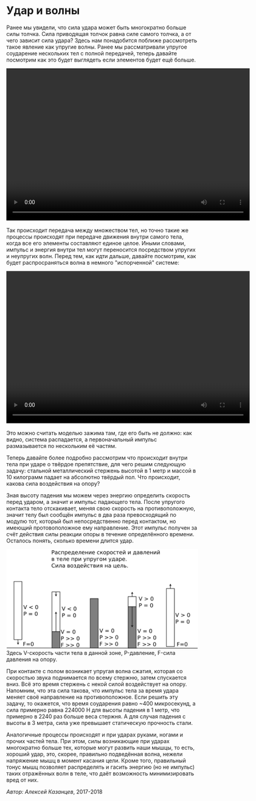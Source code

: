 # Удар и волны

Ранее мы увидели, что сила удара может быть многократно больше силы толчка. Сила приводящая толчок равна силе самого толчка, а от чего зависит сила удара? Здесь нам понадобится поближе рассмотреть такое явление как упругие волны. Ранее мы рассматривали упругое соударение нескольких тел с полной передачей, теперь давайте посмотрим как это будет выглядеть если элементов будет ещё больше.


<video width="640" height="400" controls>
	<source src="../data/good-wave.mp4" type="video/mp4">
	Ваш браузер не поддерживает видео html5 в формате mp4
</video> 

Так происходит передача между множеством тел, но точно такие же процессы происходят при передаче движения внутри самого тела, когда все его элементы составляют единое целое. Иными словами, импульс и энергия внутри тел могут переносится посредством упругих и неупругих волн. Перед тем, как идти дальше, давайте посмотрим, как будет распросраняться волна в немного "испорченной" системе:

<video width="640" height="400" controls>
	<source src="../data/bad-wave.mp4" type="video/mp4">
	Ваш браузер не поддерживает видео html5 в формате mp4
</video> 

Это можно считать моделью зажима там, где его быть не должно: как видно, система распадается, а первоначальный импульс размазывается по нескольким её частям.

Теперь давайте более подробно рассмотрим что происходит внутри тела при ударе о твёрдое препятствие, для чего решим следующую задачу: стальной металлический стержень высотой в 1 метр и массой в 10 килограмм падает на абсолютно твёрдый пол. Что происходит, какова сила воздействия на опору?

Зная высоту падения мы можем через энергию определить скорость перед ударом, а значит и импульс падающего тела. После упругого контакта тело отскакивает, меняя свою скорость на противоположную, значит телу был сообщён импульс в два раза превосходящий по модулю тот, который был непосредственно перед контактом, но имеющий протовоположное ему направление. Этот импульс получен за счёт действия силы реакции опоры в течение определённого времени. Осталось понять, сколько времени длится удар.

<img src="../data/PVF.svg" alt="Kick wave" style="width:auto;">
Здесь V-скорость части тела в данной зоне, P-давление, F-сила давления на опору.

При контакте с полом возникает упругая волна сжатия, которая со скоростью звука поднимается по всему стержню, затем спускается вниз. Всё это время стержень с некой силой воздействует на опору. Напомним, что эта сила такова, что импульс тела за время удара меняет своё направление на противоположное.
Если решить эту задачу, то окажется, что время соударения равно ~400 микросекунд, а сила примерно равна 224000 Н для высоты падения в 1 метр, что примерно в 2240 раз больше веса стержня. А для случая падения с высоты в 3 метра, сила уже превышает статическую прочность стали. 

Аналогичные процессы происходят и при ударах руками, ногами и прочих частей тела. При этом, силы возникающие при ударах многократно больше тех, которые могут развить наши мышцы, то есть, хороший удар, это, скорее, правильно подведённая волна, нежели напряжение мышц в момент касания цели. Кроме того, правильный тонус мышц позволяет распределять и гасить энергию (но не импульс) таких отражённых волн в теле, что даёт возможность минимизировать вред от них.



_Автор: Алексей Казанцев_, 2017-2018
